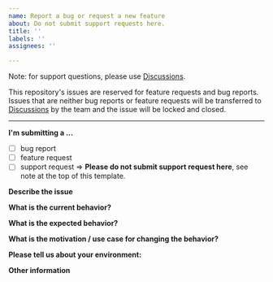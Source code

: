 ```yaml
---
name: Report a bug or request a new feature
about: Do not submit support requests here.
title: ''
labels: ''
assignees: ''

---
```


Note: for support questions, please use [Discussions](https://github.com/JSBSim-Team/jsbsim/discussions).

This repository's issues are reserved for feature requests and bug reports. Issues that are neither bug reports or feature requests will be transferred to [Discussions](https://github.com/JSBSim-Team/jsbsim/discussions) by the team and the issue will be locked and closed.

***
<!-- please remove the notice above-->

**I'm submitting a ...**
  - [ ] bug report
  - [ ] feature request
  - [ ] support request => **Please do not submit support request here**, see note at the top of this template.

**Describe the issue**
<!-- A clear and concise description of what the issue is. -->

**What is the current behavior?**
<!-- Describe the current behavior including steps to reproduce it.
If applicable, add screenshots to help explain your problem. -->

**What is the expected behavior?**
<!--A clear and concise description of what you expected to happen. -->

**What is the motivation / use case for changing the behavior?**

**Please tell us about your environment:**
<!--
 - OS
 - JSBSim version
 - Language if applicable (C++, Python, Julia, ...) -->

**Other information**
<!--(e.g. detailed explanation, stacktraces, related issues, suggestions how to fix, links for us to have context, eg. stackoverflow, gitter, etc)-->
